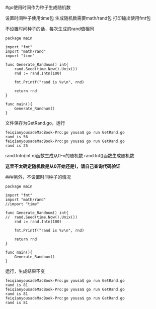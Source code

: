 #go使用时间作为种子生成随机数

设置时间种子使用time包
生成随机数需要math/rand包
打印输出使用fmt包

不设置时间种子的话，每次生成的rand值相同

```
package main

import "fmt"
import "math/rand"
import "time"

func Generate_Randnum() int{
	rand.Seed(time.Now().Unix())
	rnd := rand.Intn(100)
	
	fmt.Printf("rand is %v\n", rnd)
	
	return rnd
} 

func main(){
	Generate_Randnum()	
}
```

文件保存为GetRand.go，运行

```
feiqianyousadeMacBook-Pro:go yousa$ go run GetRand.go
rand is 56
feiqianyousadeMacBook-Pro:go yousa$ go run GetRand.go
rand is 25
```
rand.Intn(int n)函数生成从0-n的随机数
rand.Int()函数生成随机数

**这里不太确定随机数是从0开始还是1，请自己查询代码验证**


###另外，不设置时间种子的情况

```
package main

import "fmt"
import "math/rand"
//import "time"

func Generate_Randnum() int{
//	rand.Seed(time.Now().Unix())
	rnd := rand.Intn(100)
	
	fmt.Printf("rand is %v\n", rnd)
	
	return rnd
} 

func main(){
	Generate_Randnum()	
}
```

运行，生成结果不变

```
feiqianyousadeMacBook-Pro:go yousa$ go run GetRand.go
rand is 81
feiqianyousadeMacBook-Pro:go yousa$ go run GetRand.go
rand is 81
feiqianyousadeMacBook-Pro:go yousa$ go run GetRand.go
rand is 81
```